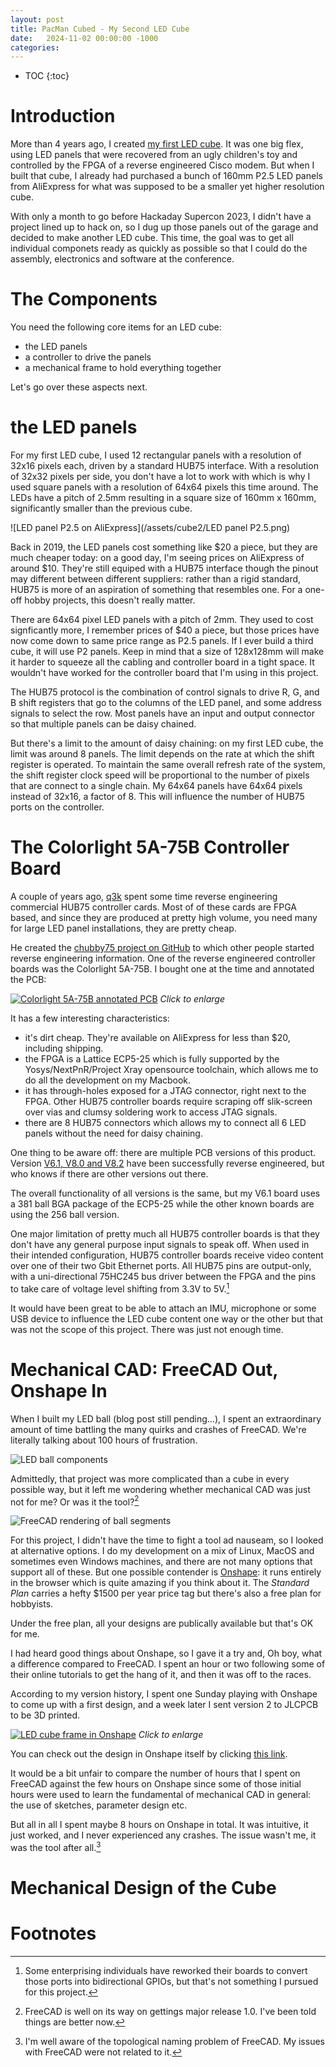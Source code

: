 ```yaml
---
layout: post
title: PacMan Cubed - My Second LED Cube
date:   2024-11-02 00:00:00 -1000
categories:
---
```


* TOC
{:toc}

# Introduction

More than 4 years ago, I created [my first LED cube](/2021/05/16/Pixel-Purse-LED-Cube.html). It was
one big flex, using LED panels that were recovered from an ugly children's toy and controlled
by the FPGA of a reverse engineered Cisco modem. But when I built that cube, I already had 
purchased a bunch of 160mm P2.5 LED panels from AliExpress for what was supposed to be a smaller 
yet higher resolution cube.

With only a month to go before Hackaday Supercon 2023, I didn't have a project lined up to hack on,
so I dug up those panels out of the garage and decided to make another LED cube. This time,
the goal was to get all individual componets ready as quickly as possible so that I could do
the assembly, electronics and software at the conference.

# The Components

You need the following core items for an LED cube:

* the LED panels
* a controller to drive the panels
* a mechanical frame to hold everything together

Let's go over these aspects next.

# the LED panels

For my first LED cube, I used 12 rectangular panels with a resolution of 32x16 pixels each,
driven by a standard HUB75 interface. With a resolution of 32x32 pixels per side, you don't
have a lot to work with which is why I used square panels with a resolution of 64x64 pixels
this time around. The LEDs have a pitch of 2.5mm resulting in a square size of 160mm x 160mm,
significantly smaller than the previous cube.

![LED panel P2.5 on AliExpress](/assets/cube2/LED panel P2.5.png)

Back in 2019, the LED panels cost something like $20 a piece, but they are much cheaper
today: on a good day, I'm seeing prices on AliExpress of around $10. They're still equiped
with a HUB75 interface though the pinout may different between different suppliers: rather
than a rigid standard, HUB75 is more of an aspiration of something that resembles one. For
a one-off hobby projects, this doesn't really matter.

There are 64x64 pixel LED panels with a pitch of 2mm. They used to cost signficantly more,
I remember prices of $40 a piece, but those prices have now come down to same price range as
P2.5 panels. If I ever build a third cube, it will use P2 panels. Keep in mind that a size of 
128x128mm will make it harder to squeeze all the cabling and controller board in a tight
space. It wouldn't have worked for the controller board that I'm using in this project.

The HUB75 protocol is the combination of control signals to drive R, G, and B shift registers
that go to the columns of the LED panel, and some address signals to select the row. Most
panels have an input and output connector so that multiple panels can be daisy chained.

But there's a limit to the amount of daisy chaining: on my first LED cube, the limit was
around 8 panels. The limit depends on the rate at which the shift register is operated. To
maintain the same overall refresh rate of the system, the shift register clock speed will
be proportional to the number of pixels that are connect to a single chain. My 64x64
panels have 64x64 pixels instead of 32x16, a factor of 8. This will influence the number
of HUB75 ports on the controller.

# The Colorlight 5A-75B Controller Board

A couple of years ago, [q3k](https://github.com/q3k) spent some time reverse engineering
commercial HUB75 controller cards. Most of of these cards are FPGA based, and since they are
produced at pretty high volume, you need many for large LED panel installations, they are
pretty cheap.

He created the [chubby75 project on GitHub](https://github.com/q3k/chubby75) to which other
people started reverse engineering information. One of the reverse engineered controller 
boards was the Colorlight 5A-75B. I bought one at the time and annotated the PCB:

[![Colorlight 5A-75B annotated PCB](/assets/cube2/cl-5a-75b-v61-front-annotated.jpg)](/assets/cube2/cl-5a-75b-v61-front-annotated.jpg)
*Click to enlarge*

It has a few interesting characteristics:

* it's dirt cheap. They're available on AliExpress for less than $20, including shipping.
* the FPGA is a Lattice ECP5-25 which is fully supported by the Yosys/NextPnR/Project Xray 
  opensource toolchain, which allows me to do all the development on my Macbook.
* it has through-holes exposed for a JTAG connector, right next to the FPGA. Other HUB75
  controller boards require scraping off slik-screen over vias and clumsy soldering work
  to access JTAG signals.
* there are 8 HUB75 connectors which allows my to connect all 6 LED panels without the
  need for daisy chaining.
  
One thing to be aware off: there are multiple PCB versions of this product. Version
[V6.1, V8.0 and V8.2](https://github.com/q3k/chubby75/tree/master/5a-75b) have been successfully
reverse engineered, but who knows if there are other versions out there.

The overall functionality of all versions is the same, but my V6.1 board uses a 381 ball
BGA package of the ECP5-25 while the other known boards are using the 256 ball version.

One major limitation of pretty much all HUB75 controller boards is that they don't have any
general purpose input signals to speak off. When used in their intended configuration, HUB75 
controller boards receive video content over one of their two Gbit Ethernet ports. All HUB75 
pins are output-only, with a uni-directional 75HC245 bus driver between the FPGA and the pins 
to take care of voltage level shifting from 3.3V to 5V.[^1]

It would have been great to be able to attach an IMU, microphone or some USB device to influence
the LED cube content one way or the other but that was not the scope of this project. There
was just not enough time.

# Mechanical CAD: FreeCAD Out, Onshape In

When I built my LED ball (blog post still pending...), I spent an extraordinary amount of time
battling the many quirks and crashes of FreeCAD. We're literally talking about 100 hours of
frustration. 

![LED ball components](/assets/cube2/led_ball_components.jpg)

Admittedly, that project was more complicated than a cube in every possible way, but it left
me wondering whether mechanical CAD was just not for me? Or was it the tool?[^2]

[^2]: FreeCAD is well on its way on gettings major release 1.0. I've been told things are better
      now.

![FreeCAD rendering of ball segments](/assets/cube2/ring_view_1.jpg)

For this project, I didn't have the time to fight a tool ad nauseam, so I looked at alternative
options. I do my development on a mix of Linux, MacOS and sometimes even Windows machines, and there
are not many options that support all of these. But one possible contender is 
[Onshape](https://www.onshape.com/en/): it runs entirely in the browser which is quite amazing
if you think about it. The *Standard Plan* carries a hefty $1500 per year price tag but there's
also a free plan for hobbyists.

Under the free plan, all your designs are publically available but that's OK for me. 

I had heard good things about Onshape, so I gave it a try and, Oh boy, what a difference compared
to FreeCAD. I spent an hour or two following some of their online tutorials to get the hang of it,
and then it was off to the races. 

According to my version history, I spent one Sunday playing with Onshape to come up with a first
design, and a week later I sent version 2 to JLCPCB to be 3D printed.

[![LED cube frame in Onshape](/assets/cube2/onshape_led_cube_frame.png)](/assets/cube2/onshape_led_cube_frame.png)
*Click to enlarge*

You can check out the design in Onshape itself by clicking
[this link](https://cad.onshape.com/documents/9c6fc72c1050c20aab7ddb50/w/5c5d9526339ad15dcdb09df8/e/98a4e370f05afd76ca310a5e?renderMode=0&uiState=67273c2f0a199d6efe2b6775).

It would be a bit unfair to compare the number of hours that I spent on FreeCAD against the few hours
on Onshape since some of those initial hours were used to learn the fundamental of mechanical CAD
in general: the use of sketches, parameter design etc.

But all in all I spent maybe 8 hours on Onshape in total. It was intuitive, it just worked, and I
never experienced any crashes. The issue wasn't me, it was the tool after all.[^3]

[^3]: I'm well aware of the topological naming problem of FreeCAD. My issues with FreeCAD were not
      related to it.

# Mechanical Design of the Cube



# Footnotes

[^1]:Some enterprising individuals have reworked their boards to convert those ports into bidirectional
     GPIOs, but that's not something I pursued for this project.



